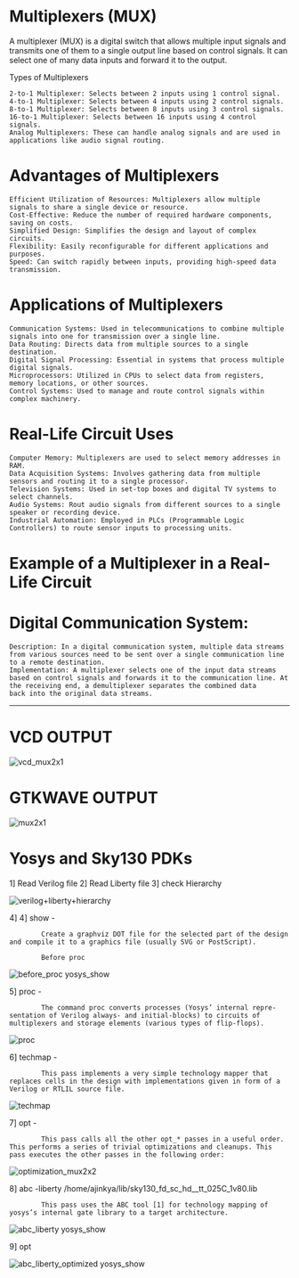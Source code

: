 # Multiplexers (MUX)

A multiplexer (MUX) is a digital switch that allows multiple input signals and transmits one of them to a single output line based on control signals. It can select one of many data inputs and forward it to the output.

Types of Multiplexers

    2-to-1 Multiplexer: Selects between 2 inputs using 1 control signal.
    4-to-1 Multiplexer: Selects between 4 inputs using 2 control signals.
    8-to-1 Multiplexer: Selects between 8 inputs using 3 control signals.
    16-to-1 Multiplexer: Selects between 16 inputs using 4 control signals.
    Analog Multiplexers: These can handle analog signals and are used in applications like audio signal routing.

# Advantages of Multiplexers

    Efficient Utilization of Resources: Multiplexers allow multiple signals to share a single device or resource.
    Cost-Effective: Reduce the number of required hardware components, saving on costs.
    Simplified Design: Simplifies the design and layout of complex circuits.
    Flexibility: Easily reconfigurable for different applications and purposes.
    Speed: Can switch rapidly between inputs, providing high-speed data transmission.

# Applications of Multiplexers

    Communication Systems: Used in telecommunications to combine multiple signals into one for transmission over a single line.
    Data Routing: Directs data from multiple sources to a single destination.
    Digital Signal Processing: Essential in systems that process multiple digital signals.
    Microprocessors: Utilized in CPUs to select data from registers, memory locations, or other sources.
    Control Systems: Used to manage and route control signals within complex machinery.

# Real-Life Circuit Uses
 
    Computer Memory: Multiplexers are used to select memory addresses in RAM.
    Data Acquisition Systems: Involves gathering data from multiple sensors and routing it to a single processor.
    Television Systems: Used in set-top boxes and digital TV systems to select channels.
    Audio Systems: Rout audio signals from different sources to a single speaker or recording device.
    Industrial Automation: Employed in PLCs (Programmable Logic Controllers) to route sensor inputs to processing units.

# Example of a Multiplexer in a Real-Life Circuit

# Digital Communication System:

    Description: In a digital communication system, multiple data streams from various sources need to be sent over a single communication line to a remote destination.
    Implementation: A multiplexer selects one of the input data streams based on control signals and forwards it to the communication line. At the receiving end, a demultiplexer separates the combined data       back into the original data streams.

---
# VCD OUTPUT

  ![vcd_mux2x1](https://github.com/user-attachments/assets/2da787e9-88db-42fa-bb80-253ec918d0ad)


# GTKWAVE OUTPUT 
 
 ![mux2x1](https://github.com/user-attachments/assets/03de4c2f-76be-46ea-a64b-2f97b351f794)



# Yosys and Sky130 PDKs

1] Read Verilog file 
2] Read Liberty file 
3] check Hierarchy

  ![verilog+liberty+hierarchy](https://github.com/user-attachments/assets/30915068-64de-444c-b792-6c9bc535eac1)

    
4] 4] show -
            
            Create a graphviz DOT file for the selected part of the design and compile it to a graphics file (usually SVG or PostScript).

            Before proc
  ![before_proc yosys_show](https://github.com/user-attachments/assets/68b9050f-832e-401a-8653-aa9b9831a1d6)

    
5] proc - 
            
            The command proc converts processes (Yosys’ internal repre- sentation of Verilog always- and initial-blocks) to circuits of multiplexers and storage elements (various types of flip-flops).
    
  ![proc](https://github.com/user-attachments/assets/85c5d1aa-de9f-4e8e-809f-1df50b140c10)


6] techmap -

            This pass implements a very simple technology mapper that replaces cells in the design with implementations given in form of a Verilog or RTLIL source file.

  ![techmap](https://github.com/user-attachments/assets/c7e4d4ab-d422-42e1-876a-6e5e3741333e)

7] opt - 

            This pass calls all the other opt_* passes in a useful order. This performs a series of trivial optimizations and cleanups. This pass executes the other passes in the following order:

  ![optimization_mux2x2](https://github.com/user-attachments/assets/33adfb08-4254-4601-86b5-49da99730063)
     
8]  abc -liberty /home/ajinkya/lib/sky130_fd_sc_hd__tt_025C_1v80.lib 

            This pass uses the ABC tool [1] for technology mapping of yosys’s internal gate library to a target architecture.

  ![abc_liberty yosys_show](https://github.com/user-attachments/assets/021c52b9-76bc-4f28-b104-bc115a51ed59)

9] opt 

  ![abc_liberty_optimized yosys_show](https://github.com/user-attachments/assets/a7dab2fa-cbb6-42d8-8318-b29f682df051)


    
